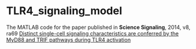 # TLR4_signaling_model

The MATLAB code for the paper published in **Science Signaling**, 2014, v8, ra69 [Distinct single-cell signaling characteristics are conferred by the MyD88 and TRIF pathways during TLR4 activation](https://stke.sciencemag.org/content/8/385/ra69.abstract)
